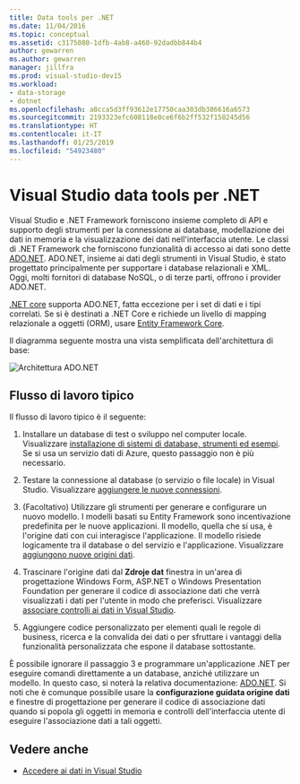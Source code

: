 ```yaml
---
title: Data tools per .NET
ms.date: 11/04/2016
ms.topic: conceptual
ms.assetid: c3175080-1dfb-4ab8-a460-92dadbb844b4
author: gewarren
ms.author: gewarren
manager: jillfra
ms.prod: visual-studio-dev15
ms.workload:
- data-storage
- dotnet
ms.openlocfilehash: a8cca5d3ff93612e17750caa303db386616a6573
ms.sourcegitcommit: 2193323efc608118e0ce6f6b2ff532f158245d56
ms.translationtype: HT
ms.contentlocale: it-IT
ms.lasthandoff: 01/25/2019
ms.locfileid: "54923480"
---
```

# <a name="visual-studio-data-tools-for-net"></a>Visual Studio data tools per .NET

Visual Studio e .NET Framework forniscono insieme completo di API e supporto degli strumenti per la connessione ai database, modellazione dei dati in memoria e la visualizzazione dei dati nell'interfaccia utente. Le classi di .NET Framework che forniscono funzionalità di accesso ai dati sono dette [ADO.NET](/dotnet/framework/data/adonet/index). ADO.NET, insieme ai dati degli strumenti in Visual Studio, è stato progettato principalmente per supportare i database relazionali e XML. Oggi, molti fornitori di database NoSQL, o di terze parti, offrono i provider ADO.NET.

[.NET core](/dotnet/core/) supporta ADO.NET, fatta eccezione per i set di dati e i tipi correlati. Se si è destinati a .NET Core e richiede un livello di mapping relazionale a oggetti (ORM), usare [Entity Framework Core](/ef/core/).

Il diagramma seguente mostra una vista semplificata dell'architettura di base:

![Architettura ADO.NET](../data-tools/media/raddata-ado-net-architecture-diagram.png)

## <a name="typical-workflow"></a>Flusso di lavoro tipico

Il flusso di lavoro tipico è il seguente:

1. Installare un database di test o sviluppo nel computer locale. Visualizzare [installazione di sistemi di database, strumenti ed esempi](../data-tools/installing-database-systems-tools-and-samples.md). Se si usa un servizio dati di Azure, questo passaggio non è più necessario.

2. Testare la connessione al database (o servizio o file locale) in Visual Studio. Visualizzare [aggiungere le nuove connessioni](../data-tools/add-new-connections.md).

3. (Facoltativo) Utilizzare gli strumenti per generare e configurare un nuovo modello. I modelli basati su Entity Framework sono incentivazione predefinita per le nuove applicazioni. Il modello, quella che si usa, è l'origine dati con cui interagisce l'applicazione. Il modello risiede logicamente tra il database o del servizio e l'applicazione. Visualizzare [aggiungono nuove origini dati](../data-tools/add-new-data-sources.md).

4. Trascinare l'origine dati dal **Zdroje dat** finestra in un'area di progettazione Windows Form, ASP.NET o Windows Presentation Foundation per generare il codice di associazione dati che verrà visualizzati i dati per l'utente in modo che preferisci. Visualizzare [associare controlli ai dati in Visual Studio](../data-tools/bind-controls-to-data-in-visual-studio.md).

5. Aggiungere codice personalizzato per elementi quali le regole di business, ricerca e la convalida dei dati o per sfruttare i vantaggi della funzionalità personalizzata che espone il database sottostante.

È possibile ignorare il passaggio 3 e programmare un'applicazione .NET per eseguire comandi direttamente a un database, anziché utilizzare un modello. In questo caso, si noterà la relativa documentazione: [ADO.NET](/dotnet/framework/data/adonet/index). Si noti che è comunque possibile usare la **configurazione guidata origine dati** e finestre di progettazione per generare il codice di associazione dati quando si popola gli oggetti in memoria e controlli dell'interfaccia utente di eseguire l'associazione dati a tali oggetti.

## <a name="see-also"></a>Vedere anche

- [Accedere ai dati in Visual Studio](../data-tools/accessing-data-in-visual-studio.md)